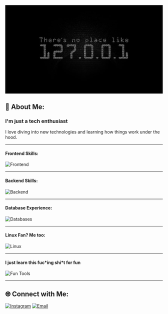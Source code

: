 <img src="./home.jpg" alt="image" align="center" />

<h2>💫 About Me:</h2>

<h3>I'm just a tech enthusiast</h3>
<p>I love diving into new technologies and learning how things work under the hood.</p>

---

<h4> Frontend Skills:</h4>
<img src="https://skillicons.dev/icons?i=html,css,bootstrap,js,jquery,react,nextjs,git,gitlab,github" alt="Frontend" />

---

<h4> Backend Skills:</h4>
<img src="https://skillicons.dev/icons?i=nodejs,expressjs,php,py" alt="Backend" />

---

<h4> Database Experience:</h4>
<img src="https://skillicons.dev/icons?i=mysql,postgres,mongodb" alt="Databases" />

---

<h4> Linux Fan? Me too:</h4>
<img src="https://skillicons.dev/icons?i=ubuntu,mint,debian,kali,arch,bash" alt="Linux" />

---

<h4>I just learn this fuc*ing shi*t for fun</h4>
<img src="https://skillicons.dev/icons?i=wordpress" alt="Fun Tools" />

---

## 🌐 Connect with Me:
[![Instagram](https://img.shields.io/badge/Instagram-%23E4405F.svg?logo=Instagram&logoColor=white)](https://instagram.com/mersad.m_m) 
[![Email](https://img.shields.io/badge/Email-D14836?logo=gmail&logoColor=white)](mailto:seyedmersadmirmohammadi@gmail.com)
